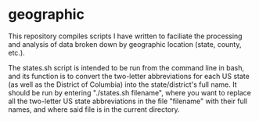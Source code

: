 # geographic
This repository compiles scripts I have written to faciliate the processing and analysis of data broken down by geographic location (state, county, etc.).

The states.sh script is intended to be run from the command line in bash, and its function is to convert the two-letter abbreviations for each US state (as well as the District of Columbia) into the state/district's full name. It should be run by entering "./states.sh filename", where you want to replace all the two-letter US state abbreviations in the file "filename" with their full names, and where said file is in the current directory.

